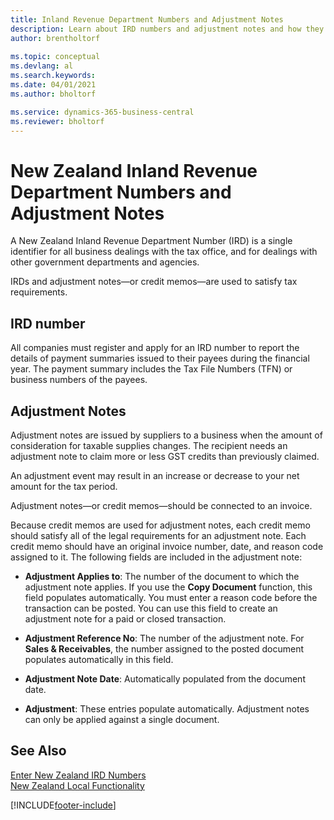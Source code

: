 ```yaml
---
title: Inland Revenue Department Numbers and Adjustment Notes
description: Learn about IRD numbers and adjustment notes and how they are supported in the New Zealand version of Business Central.
author: brentholtorf
    
ms.topic: conceptual
ms.devlang: al
ms.search.keywords:
ms.date: 04/01/2021
ms.author: bholtorf

ms.service: dynamics-365-business-central
ms.reviewer: bholtorf
---
```

# New Zealand Inland Revenue Department Numbers and Adjustment Notes

A New Zealand Inland Revenue Department Number (IRD) is a single identifier for all business dealings with the tax office, and for dealings with other government departments and agencies.  

IRDs and adjustment notes—or credit memos—are used to satisfy tax requirements.  

## IRD number  
All companies must register and apply for an IRD number to report the details of payment summaries issued to their payees during the financial year. The payment summary includes the Tax File Numbers (TFN) or business numbers of the payees.  

## Adjustment Notes  
Adjustment notes are issued by suppliers to a business when the amount of consideration for taxable supplies changes. The recipient needs an adjustment note to claim more or less GST credits than previously claimed.  

An adjustment event may result in an increase or decrease to your net amount for the tax period.  

Adjustment notes—or credit memos—should be connected to an invoice.  

Because credit memos are used for adjustment notes, each credit memo should satisfy all of the legal requirements for an adjustment note. Each credit memo should have an original invoice number, date, and reason code assigned to it. The following fields are included in the adjustment note:  

- **Adjustment Applies to**: The number of the document to which the adjustment note applies. If you use the **Copy Document** function, this field populates automatically. You must enter a reason code before the transaction can be posted. You can use this field to create an adjustment note for a paid or closed transaction.  

- **Adjustment Reference No**: The number of the adjustment note. For **Sales & Receivables**, the number assigned to the posted document populates automatically in this field.  

- **Adjustment Note Date**: Automatically populated from the document date.  
- **Adjustment**: These entries populate automatically. Adjustment notes can only be applied against a single document.  

## See Also  
[Enter New Zealand IRD Numbers](how-to-enter-new-zealand-business-numbers.md)   
[New Zealand Local Functionality](new-zealand-local-functionality.md)



[!INCLUDE[footer-include](../../includes/footer-banner.md)]